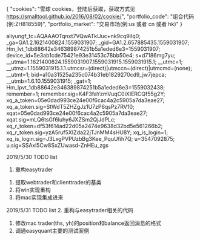{
  "cookies": "雪球 cookies，登陆后获取，获取方式见 https://smalltool.github.io/2016/08/02/cookie/",
  "portfolio_code": "组合代码(例:ZH818559)",
  "portfolio_market": "交易市场(例:us 或者 cn 或者 hk)"
}


aliyungf_tc=AQAAAOTqnxt7VQwATkUuc+nk9cq9iIq0; _ga=GA1.2.1621400824.1559031907; _gid=GA1.2.657885435.1559031907; Hm_lvt_1db88642e346389874251b5a1eded6e3=1559031907; device_id=5e3ab1cde75421e93e31453c78bb50e4; s=d7186mg7yu; __utma=1.1621400824.1559031907.1559031915.1559031915.1; __utmc=1; __utmz=1.1559031915.1.1.utmcsr=(direct)|utmccn=(direct)|utmcmd=(none); __utmt=1; bid=a10a31525a235c074b31eb1829270cd9_jw7jepca; __utmb=1.6.10.1559031915; _gat=1; Hm_lpvt_1db88642e346389874251b5a1eded6e3=1559032438; remember=1; remember.sig=K4F3faYzmVuqC0iXIERCQf55g2Y; xq_a_token=05e0dad993ce24e00f6cac4a2c5905a7da3eae27; xq_a_token.sig=StWdT5ZHZgJz1U7zP6qsPz7RV10; xqat=05e0dad993ce24e00f6cac4a2c5905a7da3eae27; xqat.sig=mLQ6tsGf6luhy6JXZSm2QjJdPLc; xq_r_token=df53f614ad22d05a2474e9638d32bd5e561266b2; xq_r_token.sig=yzA5ruf5XIZda22jTJnMM4sHU8Y; xq_is_login=1; xq_is_login.sig=J3LxgPVPUzbBg3Kee_PquUfih7Q; u=3547092875; u.sig=SSAxl5Cw8SxZUwasd-ZnHEu_zgs

2019/5/30
TODO list
1. 重构easytrader
 1) 提取webtrader和clienttrader的基类
 2) 将win实现重构
 3) 将mac实现集成进来

2019/5/31
TODO list
2. 重构与easytrader相关的代码
 1) 修改mac trader(ths, yh)的position和balance返回消息的格式
 2) 调通easyquant主要的测试案例